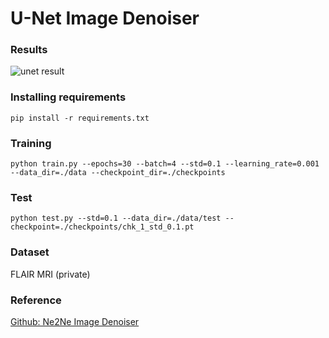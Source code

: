 <h1>U-Net Image Denoiser</h1>



### Results
![unet result](https://ifh.cc/g/HAoT50.jpg)


### Installing requirements

```
pip install -r requirements.txt
```

### Training

```
python train.py --epochs=30 --batch=4 --std=0.1 --learning_rate=0.001 --data_dir=./data --checkpoint_dir=./checkpoints
```

### Test

```
python test.py --std=0.1 --data_dir=./data/test --checkpoint=./checkpoints/chk_1_std_0.1.pt
```

### Dataset
FLAIR MRI (private)


### Reference
[Github: Ne2Ne Image Denoiser](https://github.com/neeraj3029/Ne2Ne-Image-Denoising)
